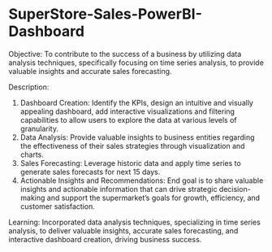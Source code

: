 # SuperStore-Sales-PowerBI-Dashboard

Objective:
To contribute to the success of a business by utilizing data analysis techniques, specifically focusing on time series analysis, to provide valuable insights and accurate sales forecasting.

Description:
1.	Dashboard Creation: Identify the KPIs, design an intuitive and visually appealing dashboard, add interactive visualizations and filtering capabilities to allow users to explore the data at various levels of granularity.
2.	Data Analysis: Provide valuable insights to business entities regarding the effectiveness of their sales strategies through visualization and charts.
3.	Sales Forecasting: Leverage historic data and apply time series to generate sales forecasts for next 15 days.
4.	Actionable Insights and Recommendations: End goal is to share valuable insights and actionable information that can drive strategic decision-making and support the supermarket’s goals for growth, efficiency, and customer satisfaction.

Learning: 
Incorporated data analysis techniques, specializing in time series analysis, to deliver valuable insights, accurate sales forecasting, and interactive dashboard creation, driving business success.
